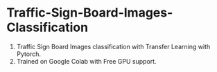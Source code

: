 # Traffic-Sign-Board-Images-Classification

1. Traffic Sign Board Images classification with Transfer Learning with Pytorch.
2. Trained on Google Colab with Free GPU support.
